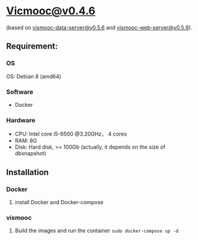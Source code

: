 # Vicmooc@v0.4.6

(based on [vismooc-data-server@v0.5.6](https://github.com/HKUST-VISLab/vismooc-data-server/releases/tag/v0.5.6) and 
[vismooc-web-server@v0.5.9](https://github.com/HKUST-VISLab/vismooc-web-server/releases/tag/v0.5.9)).

## Requirement:

### OS
OS: Debian 8 (amd64)

### Software
- Docker

### Hardware
- CPU: Intel core i5-6500 @3.20GHz， 4 cores
- RAM: 8G
- Disk: Hard disk, >= 100Gb (actually, it depends on the size of dbsnapshot)

## Installation

### Docker
1. install Docker and Docker-compose

### vismooc
1. Build the images and run the container `sudo docker-compose up -d`
